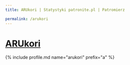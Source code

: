 ```yaml
---
title: ARUkori | Statystyki patronite.pl | Patromierz

permalink: /arukori
---
```


# [ARUkori](https://patronite.pl/arukori)

{% include profile.md name="arukori" prefix="a" %}
